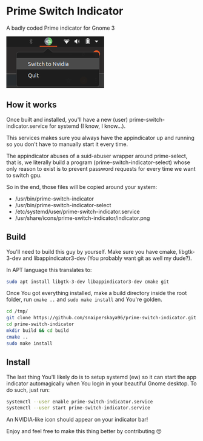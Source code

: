 # Prime Switch Indicator

A badly coded Prime indicator for Gnome 3

![Preview](https://raw.githubusercontent.com/snaiperskaya96/prime-switch-indicator/master/media/preview.png)

## How it works

Once built and installed, you'll have a new (user) prime-switch-indicator.service for systemd (I know, I know...).


This services makes sure you always have the appindicator up and running so you don't have to manually start it every time.

The appindicator abuses of a suid-abuser wrapper around prime-select, that is, we literally build a program (prime-switch-indicator-select) whose only reason to exist is to prevent password requests for every time we want to switch gpu.

So in the end, those files will be copied around your system:
  - /usr/bin/prime-switch-indicator
  - /usr/bin/prime-switch-indicator-select
  - /etc/systemd/user/prime-switch-indicator.service
  - /usr/share/icons/prime-switch-indicator/indicator.png 
  
## Build

You'll need to build this guy by yourself.
Make sure you have cmake, libgtk-3-dev and libappindicator3-dev (You probably want git as well my dude?).

In APT language this translates to:
```bash
sudo apt install libgtk-3-dev libappindicator3-dev cmake git
```

Once You got everything installed, make a build directory inside the root folder, run `cmake ..` and `sudo make install` and You're golden.

```bash
cd /tmp/
git clone https://github.com/snaiperskaya96/prime-switch-indicator.git
cd prime-switch-indicator
mkdir build && cd build
cmake ..
sudo make install
```

## Install

The last thing You'll likely do is to setup systemd (ew) so it can start the app indicator automagically when You login in your beautiful Gnome desktop. To do such, just run:
```bash
systemctl --user enable prime-switch-indicator.service
systemctl --user start prime-switch-indicator.service
```

An NVIDIA-like icon should appear on your indicator bar!

Enjoy and feel free to make this thing better by contributing :kissing_closed_eyes: